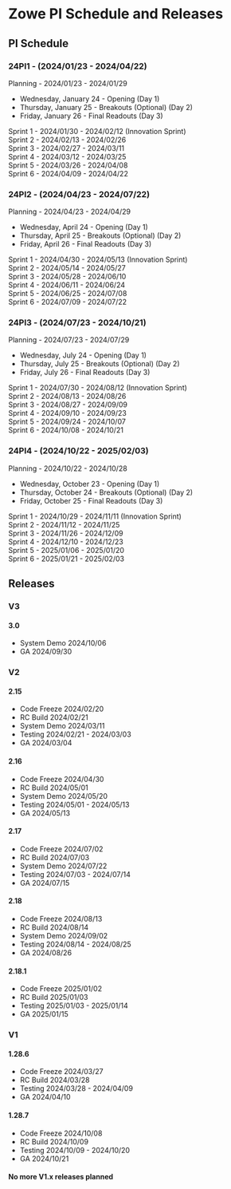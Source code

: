 # Zowe PI Schedule and Releases

## PI Schedule

### 24PI1 - (2024/01/23 - 2024/04/22)

Planning - 2024/01/23 - 2024/01/29<br>

- Wednesday, January 24 - Opening (Day 1)<br>
- Thursday, January 25 - Breakouts (Optional) (Day 2)<br>
- Friday, January 26 - Final Readouts (Day 3)<br>

Sprint 1 - 2024/01/30 - 2024/02/12 (Innovation Sprint)<br>
Sprint 2 - 2024/02/13 - 2024/02/26<br>
Sprint 3 - 2024/02/27 - 2024/03/11<br>
Sprint 4 - 2024/03/12 - 2024/03/25<br>
Sprint 5 - 2024/03/26 - 2024/04/08<br>
Sprint 6 - 2024/04/09 - 2024/04/22<br>

### 24PI2 - (2024/04/23 - 2024/07/22)

Planning - 2024/04/23 - 2024/04/29<br>

- Wednesday, April 24 - Opening (Day 1)<br>
- Thursday, April 25 - Breakouts (Optional) (Day 2)<br>
- Friday, April 26 - Final Readouts (Day 3)<br>

Sprint 1 - 2024/04/30 - 2024/05/13 (Innovation Sprint)<br>
Sprint 2 - 2024/05/14 - 2024/05/27<br>
Sprint 3 - 2024/05/28 - 2024/06/10<br>
Sprint 4 - 2024/06/11 - 2024/06/24<br>
Sprint 5 - 2024/06/25 - 2024/07/08<br>
Sprint 6 - 2024/07/09 - 2024/07/22<br>

### 24PI3 - (2024/07/23 - 2024/10/21)

Planning - 2024/07/23 - 2024/07/29<br>

- Wednesday, July 24 - Opening (Day 1)<br>
- Thursday, July 25 - Breakouts (Optional) (Day 2)<br>
- Friday, July 26 - Final Readouts (Day 3)<br>

Sprint 1 - 2024/07/30 - 2024/08/12 (Innovation Sprint)<br>
Sprint 2 - 2024/08/13 - 2024/08/26<br>
Sprint 3 - 2024/08/27 - 2024/09/09<br>
Sprint 4 - 2024/09/10 - 2024/09/23<br>
Sprint 5 - 2024/09/24 - 2024/10/07<br>
Sprint 6 - 2024/10/08 - 2024/10/21<br>

### 24PI4 - (2024/10/22 - 2025/02/03)

Planning - 2024/10/22 - 2024/10/28<br>

- Wednesday, October 23 - Opening (Day 1)<br>
- Thursday, October 24 - Breakouts (Optional) (Day 2)<br>
- Friday, October 25 - Final Readouts (Day 3)<br>

Sprint 1 - 2024/10/29 - 2024/11/11 (Innovation Sprint)<br>
Sprint 2 - 2024/11/12 - 2024/11/25<br>
Sprint 3 - 2024/11/26 - 2024/12/09<br>
Sprint 4 - 2024/12/10 - 2024/12/23<br>
Sprint 5 - 2025/01/06 - 2025/01/20<br>
Sprint 6 - 2025/01/21 - 2025/02/03<br>

## Releases

### V3

#### 3.0 </br>
- System Demo 2024/10/06<br>
- GA 2024/09/30<br>

### V2

#### 2.15 </br>
- Code Freeze 2024/02/20<br>
- RC Build 2024/02/21<br>
- System Demo 2024/03/11<br>
- Testing 2024/02/21 - 2024/03/03<br>
- GA 2024/03/04<br>

#### 2.16 </br>
- Code Freeze 2024/04/30<br>
- RC Build 2024/05/01<br>
- System Demo 2024/05/20<br>
- Testing 2024/05/01 - 2024/05/13<br>
- GA 2024/05/13<br>

#### 2.17 </br>
- Code Freeze 2024/07/02<br>
- RC Build 2024/07/03<br>
- System Demo 2024/07/22<br>
- Testing 2024/07/03 - 2024/07/14<br>
- GA 2024/07/15<br>

#### 2.18 </br>
- Code Freeze 2024/08/13<br>
- RC Build 2024/08/14<br>
- System Demo 2024/09/02<br>
- Testing 2024/08/14 - 2024/08/25<br>
- GA 2024/08/26<br>

#### 2.18.1
- Code Freeze 2025/01/02<br>
- RC Build 2025/01/03<br>
- Testing 2025/01/03 - 2025/01/14<br>
- GA 2025/01/15<br>

### V1

#### 1.28.6
- Code Freeze 2024/03/27<br>
- RC Build 2024/03/28<br>
- Testing 2024/03/28 - 2024/04/09<br>
- GA 2024/04/10<br>

#### 1.28.7
- Code Freeze 2024/10/08<br>
- RC Build 2024/10/09<br>
- Testing 2024/10/09 - 2024/10/20<br>
- GA 2024/10/21<br>

#### No more V1.x releases planned

